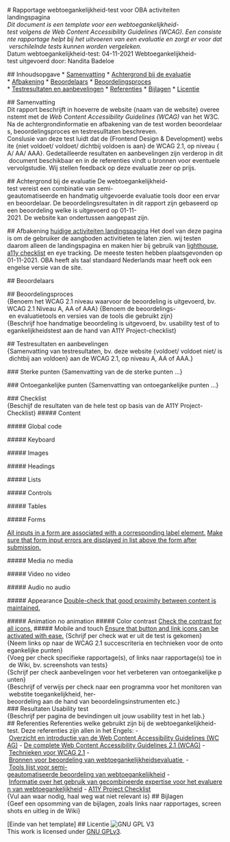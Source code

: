 # Rapportage webtoegankelijkheid-test voor OBA activiteiten landingspagina
*Dit document is een template voor een webtoegankelijkheid-test volgens de Web Content Accessibility Guidelines (WCAG). Een consistente rapportage helpt bij het uitvoeren van een evaluatie en zorgt er voor dat verschilelnde tests kunnen worden vergeleken.*
Datum webtoegankelijkheid-test: 04-11-2021
Webtoegankelijkheid-test uitgevoerd door: Nandita Badeloe

## Inhoudsopgave
* [Samenvatting](#samenvatting)
* [Achtergrond bij de evaluatie](#achtergrond-bij-de-evaluatie)
* [Afbakening](#afbakening)
* [Beoordelaars](#beoordelaars)
* [Beoordelingsproces](#beoordelingsproces)
* [Testresultaten en aanbevelingen](#testresultaten-en-aanbevelingen)
* [Referenties](#referenties)
* [Bijlagen](#bijlagen)
* [Licentie](#licentie)


## Samenvatting
Dit rapport beschrijft in hoeverre de website {naam van de website} overeenstemt met de *Web Content Accessibility Guidelines (WCAG)* van het W3C. Na de achtergrondinformatie en afbakening van de test worden beoordelaars, beoordelingsproces en testresulltaten beschreven.
Conslusie van deze test luidt dat de {Frontend Design & Development} website {niet voldoet/ voldoet/ dichtbij voldoen is aan} de WCAG 2.1, op niveau {A/ AA/ AAA}. Gedetailleerde resultaten en aanbevelingen zijn verderop in dit document beschikbaar en in de referenties vindt u bronnen voor eventuele vervolgstudie. Wij stellen feedback op deze evaluatie zeer op prijs.

## Achtergrond bij de evaluatie
De webtoegankelijkheid-test vereist een combinatie van semi-geautomatiseerde en handmatig uitgevoerde evaluatie tools door een ervaren beoordelaar. De beoordelingsresultaten in dit rapport zijn gebaseerd op een beoordeling welke is uitgevoerd op 01-11-2021. De website kan ondertussen aangepast zijn.

## Afbakening
[huidige activiteiten landingspagina](https://www.oba.nl/activiteiten.html)
Het doel van deze pagina is om de gebruiker de aangboden activitieten te laten zien. wij testen daarom alleen de landingspagina en maken hier bij gebruik van
[lighthouse](https://developers.google.com/web/tools/lighthouse), [a11y checklist](https://www.a11yproject.com/checklist/) en eye tracking. De meeste testen hebben plaatsgevonden op 01-11-2021. OBA heeft als taal standaard Nederlands maar heeft ook een engelse versie van de site.

## Beoordelaars

## Beoordelingsproces
{Benoem het WCAG 2.1 niveau waarvoor de beoordeling is uitgevoerd, bv. WCAG 2.1 Niveau A, AA of AAA}
{Benoem de beoordelings- en evaluatietools en versies van de tools die gebruikt zijn}
{Beschrijf hoe handmatige beoordeling is uitgevoerd, bv. usability test of toegankelijkheidstest aan de hand van A11Y Project-checklist}

## Testresultaten en aanbevelingen
{Samenvatting van testresultaten, bv. deze website {voldoet/ voldoet niet/ is dichtbij aan voldoen} aan de WCAG 2.1, op niveau A, AA of AAA.}

### Sterke punten
{Samenvatting van de de sterke punten ...}

### Ontoegankelijke punten
{Samenvatting van ontoegankelijke punten ...}

### Checklist
{Beschijf de resultaten van de hele test op basis van de A11Y Project-Checklist}
##### Content

##### Global code

##### Keyboard

##### Images

##### Headings

##### Lists

##### Controls

##### Tables

##### Forms

[All inputs in a form are associated with a corresponding label element.](https://www.a11yproject.com/checklist/#all-inputs-in-a-form-are-associated-with-a-corresponding-label-element)
[Make sure that form input errors are displayed in list above the form after submission.](https://www.a11yproject.com/checklist/#make-sure-that-form-input-errors-are-displayed-in-list-above-the-form-after-submission)

##### Media
no media

##### Video
no video

##### Audio
no audio

##### Appearance
[Double-check that good proximity between content is maintained.](https://www.a11yproject.com/checklist/#double-check-that-good-proximity-between-content-is-maintained)

##### Animation
no animation
##### Color contrast
[Check the contrast for all icons.](https://www.a11yproject.com/checklist/#check-the-contrast-of-borders-for-input-elements-text-input-radio-buttons-checkboxes-etc)
##### Mobile and touch
[Ensure that button and link icons can be activated with ease.](https://www.a11yproject.com/checklist/#ensure-that-button-and-link-icons-can-be-activated-with-ease)
{Schrijf per check wat er uit de test is gekomen}
{Neem links op naar de WCAG 2.1 succescriteria en technieken voor de ontoegankelijke punten}
{Voeg per check specifieke rapportage(s), of links naar rapportage(s) toe in de Wiki, bv. screenshots van tests}
{Schrijf per check aanbevelingen voor het verbeteren van ontoegankelijke punten}
{Beschrijf of verwijs per check naar een programma voor het monitoren van webstite toegankelijkheid, her-beoordeling aan de hand van beoordelingsinstrumenten etc.}
### Resultaten Usability test
{Beschrijf per pagina de bevindingen uit jouw usability test in het lab.}
## Referenties
Referenties welke gebruikt zijn bij de webtoegankelijkheid-test. Deze referenties zijn allen in het Engels:
- [Overzicht en introductie van de Web Content Accessibility Guidelines (WCAG)](https://www.w3.org/WAI/intro/wcag)
- [De complete Web Content Accessibility Guidelines 2.1 (WCAG)](https://www.w3.org/TR/WCAG21/)
- [Technieken voor WCAG 2.1](https://www.w3.org/WAI/WCAG21/Techniques/)
- [Bronnen voor beoordeling van webtoegankelijkheidsevaluatie ](http://www.w3.org/WAI/eval/)
- [Tools lijst voor semi-geautomatiseerde beoordeling van webtoegankelijkheid](https://www.w3.org/WAI/ER/tools/)
- [Informatie over het gebruik van gecombineerde expertise voor het evalueren van webtoegankelijkheid](https://www.w3.org/WAI/eval/reviewteams)
- [A11Y Project Checklist](https://www.a11yproject.com/checklist/)
{Vul aan waar nodig, haal weg wat niet relevant is}
## Bijlagen
{Geef een opsomming van de bijlagen, zoals links naar rapportages, screenshots en uitleg in de Wiki}

[Einde van het template]
## Licentie
![GNU GPL V3](https://www.gnu.org/graphics/gplv3-127x51.png)
This work is licensed under [GNU GPLv3](./LICENSE).
